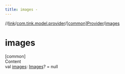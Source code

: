 ```yaml
---
title: images -
---
```

//[link](../../index.md)/[com.tink.model.provider](../index.md)/[[common]Provider](index.md)/[images](images.md)



# images  
[common]  
Content  
val [images](images.md): [Images](../../com.tink.model/[common]-images/index.md)? = null  



